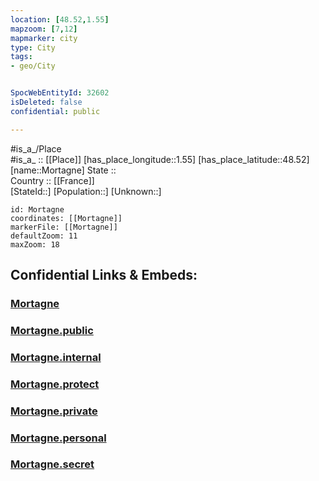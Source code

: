```yaml
---
location: [48.52,1.55] 
mapzoom: [7,12] 
mapmarker: city 
type: City
tags:
- geo/City


SpocWebEntityId: 32602
isDeleted: false
confidential: public

---
```

#is_a_/Place  
#is_a_ :: [[Place]] 
[has_place_longitude::1.55] 
[has_place_latitude::48.52] 
[name::Mortagne] 
State ::  
Country :: [[France]]  
[StateId::] 
[Population::] 
[Unknown::] 


```leaflet
id: Mortagne
coordinates: [[Mortagne]] 
markerFile: [[Mortagne]] 
defaultZoom: 11 
maxZoom: 18
```


## Confidential Links & Embeds: 

### [Mortagne](/_Standards/Earth/Continent/Europe/Europe~West/France/regions~France/Val_de_Loire/departments~Val_de_Loire/Eure-et-Loir/communes~Eure-et-Loir/Chartres/cities~Chartres/Mortagne.md) 

### [Mortagne.public](/_public/Earth/Continent/Europe/Europe~West/France/regions~France/Val_de_Loire/departments~Val_de_Loire/Eure-et-Loir/communes~Eure-et-Loir/Chartres/cities~Chartres/Mortagne.public.md) 

### [Mortagne.internal](/_internal/Earth/Continent/Europe/Europe~West/France/regions~France/Val_de_Loire/departments~Val_de_Loire/Eure-et-Loir/communes~Eure-et-Loir/Chartres/cities~Chartres/Mortagne.internal.md) 

### [Mortagne.protect](/_protect/Earth/Continent/Europe/Europe~West/France/regions~France/Val_de_Loire/departments~Val_de_Loire/Eure-et-Loir/communes~Eure-et-Loir/Chartres/cities~Chartres/Mortagne.protect.md) 

### [Mortagne.private](/_private/Earth/Continent/Europe/Europe~West/France/regions~France/Val_de_Loire/departments~Val_de_Loire/Eure-et-Loir/communes~Eure-et-Loir/Chartres/cities~Chartres/Mortagne.private.md) 

### [Mortagne.personal](/_personal/Earth/Continent/Europe/Europe~West/France/regions~France/Val_de_Loire/departments~Val_de_Loire/Eure-et-Loir/communes~Eure-et-Loir/Chartres/cities~Chartres/Mortagne.personal.md) 

### [Mortagne.secret](/_secret/Earth/Continent/Europe/Europe~West/France/regions~France/Val_de_Loire/departments~Val_de_Loire/Eure-et-Loir/communes~Eure-et-Loir/Chartres/cities~Chartres/Mortagne.secret.md)

